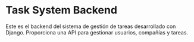 # Task System Backend

Este es el backend del sistema de gestión de tareas desarrollado con Django. Proporciona una API para gestionar usuarios, compañías y tareas.